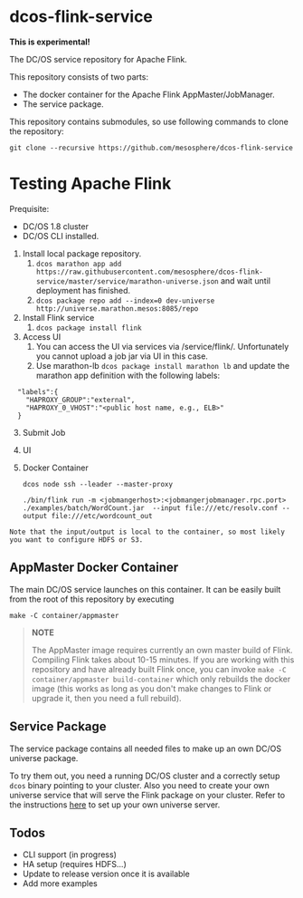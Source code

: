 # dcos-flink-service

**This is experimental!**

The DC/OS service repository for Apache Flink.

This repository consists of two parts:
- The docker container for the Apache Flink AppMaster/JobManager.
- The service package.

This repository contains submodules, so use following commands to clone the
repository:

```
git clone --recursive https://github.com/mesosphere/dcos-flink-service
```

# Testing Apache Flink

Prequisite:
- DC/OS 1.8 cluster
- DC/OS CLI installed.

1. Install local package repository.
    1. `dcos marathon app add https://raw.githubusercontent.com/mesosphere/dcos-flink-service/master/service/marathon-universe.json` and wait until deployment has finished.
    2. `dcos package repo add --index=0 dev-universe http://universe.marathon.mesos:8085/repo`
2. Install Flink service
    1. `dcos package install flink`
3. Access UI
    1. You can access the UI via services via <cluster name>/service/flink/. Unfortunately you cannot upload a job jar via UI in this case.
    2. Use marathon-lb `dcos package install marathon lb` and update the marathon app definition with the following labels:

~~~
  "labels":{
    "HAPROXY_GROUP":"external",
    "HAPROXY_0_VHOST":"<public host name, e.g., ELB>"
  }
~~~

3. Submit Job

  1. UI

  2. Docker Container

      `dcos node ssh --leader --master-proxy`

      `./bin/flink run -m <jobmangerhost>:<jobmangerjobmanager.rpc.port> ./examples/batch/WordCount.jar  --input file:///etc/resolv.conf --output file:///etc/wordcount_out`

    Note that the input/output is local to the container, so most likely you want to configure HDFS or S3.


## AppMaster Docker Container

The main DC/OS service launches on this container. It can be easily built from
the root of this repository by executing

```
make -C container/appmaster
```

> **NOTE**
>
> The AppMaster image requires currently an own master build of Flink.
> Compiling Flink takes about 10-15 minutes. If you are working with this
> repository and have already built Flink once, you can invoke
> `make -C container/appmaster build-container` which only rebuilds the docker
> image (this works as long as you don't make changes to Flink or upgrade it,
> then you need a full rebuild).

## Service Package

The service package contains all needed files to make up an own DC/OS universe
package.

To try them out, you need a running DC/OS cluster and a correctly setup `dcos`
binary pointing to your cluster. Also you need to create your own universe
service that will serve the Flink package on your cluster. Refer to the
instructions
[here](https://github.com/mesosphere/universe/blob/version-3.x/README.md) to
set up your own universe server.

## Todos

* CLI support (in progress)
* HA setup (requires HDFS...)
* Update to release version once it is available
* Add more examples
